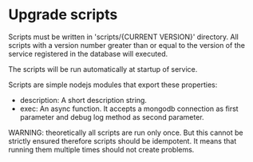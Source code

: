 # Upgrade scripts

Scripts must be written in 'scripts/{CURRENT VERSION}' directory. All scripts with a version number greater than or equal to the version of the service registered in the database will executed.

The scripts will be run automatically at startup of service.

Scripts are simple nodejs modules that export these properties:

  - description: A short description string.
  - exec: An async function. It accepts a mongodb connection as first parameter and debug log method as second parameter.

WARNING: theoretically all scripts are run only once. But this cannot be strictly ensured therefore scripts should be idempotent. It means that running them multiple times should not create problems.
